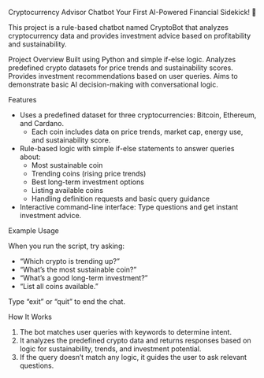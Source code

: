 Cryptocurrency Advisor Chatbot
Your First AI-Powered Financial Sidekick! 🌟

This project is a rule-based chatbot named CryptoBot that analyzes cryptocurrency data and provides investment advice based on profitability and sustainability.

Project Overview
Built using Python and simple if-else logic.
Analyzes predefined crypto datasets for price trends and sustainability scores.
Provides investment recommendations based on user queries.
Aims to demonstrate basic AI decision-making with conversational logic.

Features

- Uses a predefined dataset for three cryptocurrencies: Bitcoin, Ethereum, and Cardano.
    - Each coin includes data on price trends, market cap, energy use, and sustainability score.
- Rule-based logic with simple if-else statements to answer queries about:
    - Most sustainable coin
    - Trending coins (rising price trends)
    - Best long-term investment options
    - Listing available coins
    - Handling definition requests and basic query guidance
- Interactive command-line interface: Type questions and get instant investment advice.

Example Usage

When you run the script, try asking:
- “Which crypto is trending up?”
- “What’s the most sustainable coin?”
- “What’s a good long-term investment?”
- “List all coins available.”

Type “exit” or “quit” to end the chat.

How It Works

1. The bot matches user queries with keywords to determine intent.
2. It analyzes the predefined crypto data and returns responses based on logic for sustainability, trends, and investment potential.
3. If the query doesn’t match any logic, it guides the user to ask relevant questions.

